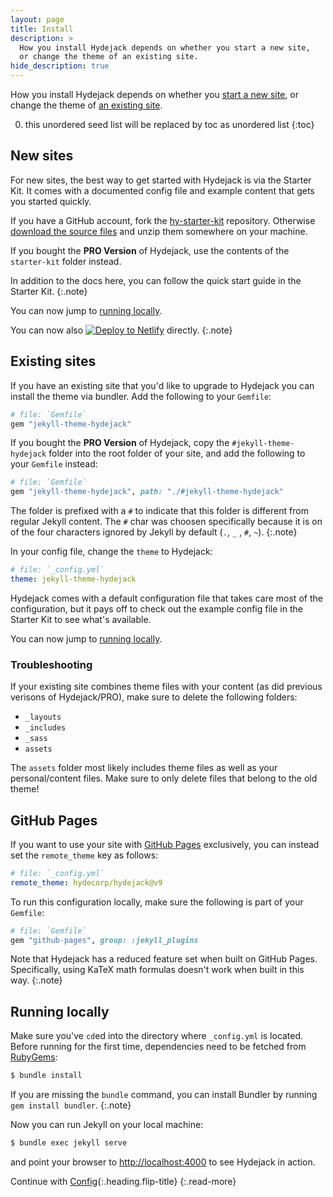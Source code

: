 ```yaml
---
layout: page
title: Install
description: >
  How you install Hydejack depends on whether you start a new site,
  or change the theme of an existing site.
hide_description: true
---
```


How you install Hydejack depends on whether you [start a new site](#new-sites), 
or change the theme of [an existing site](#existing-sites).

0. this unordered seed list will be replaced by toc as unordered list
{:toc}

## New sites
For new sites, the best way to get started with Hydejack is via the Starter Kit. 
It comes with a documented config file and example content that gets you started quickly.

If you have a GitHub account, fork the [hy-starter-kit](https://github.com/hydecorp/hy-starter-kit) repository. 
Otherwise [download the source files][src] and unzip them somewhere on your machine.

If you bought the __PRO Version__ of Hydejack, use the contents of the `starter-kit` folder instead.

In addition to the docs here, you can follow the quick start guide in the Starter Kit.
{:.note}

You can now jump to [running locally](#running-locally).

You can now also [![Deploy to Netlify][dtn]][nfy] directly.
{:.note}

[src]: https://github.com/hydecorp/hy-starter-kit/archive/v9.0.0-beta.1.zip
[nfy]: https://app.netlify.com/start/deploy?repository=https://github.com/hydecorp/hydejack-starter-kit
[dtn]: https://www.netlify.com/img/deploy/button.svg


## Existing sites
If you have an existing site that you'd like to upgrade to Hydejack you can install the theme via bundler.
Add the following to your `Gemfile`:

~~~ruby
# file: `Gemfile`
gem "jekyll-theme-hydejack"
~~~

If you bought the __PRO Version__ of Hydejack, copy the `#jekyll-theme-hydejack` folder into the root folder of your site,
and add the following to your `Gemfile` instead:

~~~ruby
# file: `Gemfile`
gem "jekyll-theme-hydejack", path: "./#jekyll-theme-hydejack"
~~~

The folder is prefixed with a `#` to indicate that this folder is different from regular Jekyll content. 
The `#` char was choosen specifically because it is on of the four characters ignored by Jekyll by default (`.`, `_` , `#`, `~`).
{:.note}

In your config file, change the `theme` to Hydejack:

~~~yml
# file: `_config.yml`
theme: jekyll-theme-hydejack
~~~

Hydejack comes with a default configuration file that takes care most of the configuration,
but it pays off to check out the example config file in the Starter Kit to see what's available.

You can now jump to [running locally](#running-locally).

### Troubleshooting
If your existing site combines theme files with your content (as did previous verisons of Hydejack/PRO),
make sure to delete the following folders:

- `_layouts`
- `_includes` 
- `_sass` 
- `assets`

The `assets` folder most likely includes theme files as well as your personal/content files. 
Make sure to only delete files that belong to the old theme!


## GitHub Pages
If you want to use your site with [GitHub Pages][ghp] exclusively, you can instead set the `remote_theme` key as follows:

```yml
# file: `_config.yml`
remote_theme: hydecorp/hydejack@v9
```

[ghp]: https://jekyllrb.com/docs/github-pages/

To run this configuration locally, make sure the following is part of your `Gemfile`:

```ruby
# file: `Gemfile`
gem "github-pages", group: :jekyll_plugins
```

Note that Hydejack has a reduced feature set when built on GitHub Pages. 
Specifically, using KaTeX math formulas doesn't work when built in this way.
{:.note}


## Running locally
Make sure you've `cd`ed into the directory where `_config.yml` is located.
Before running for the first time, dependencies need to be fetched from [RubyGems](https://rubygems.org/):

~~~bash
$ bundle install
~~~

If you are missing the `bundle` command, you can install Bundler by running `gem install bundler`.
{:.note}

Now you can run Jekyll on your local machine:

~~~bash
$ bundle exec jekyll serve
~~~

and point your browser to <http://localhost:4000> to see Hydejack in action.


Continue with [Config](config.md){:.heading.flip-title}
{:.read-more}


[upgrade]: upgrade.md
